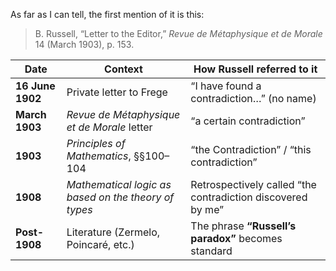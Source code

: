 
As far as I can tell, the first mention of it is this:

> B. Russell, “Letter to the Editor,” _Revue de Métaphysique et de Morale_ 14 (March 1903), p. 153.

| Date             | Context                                              | How Russell referred to it                                  |
| ---------------- | ---------------------------------------------------- | ----------------------------------------------------------- |
| **16 June 1902** | Private letter to Frege                              | “I have found a contradiction…” (no name)                   |
| **March 1903**   | _Revue de Métaphysique et de Morale_ letter          | “a certain contradiction”                                   |
| **1903**         | _Principles of Mathematics_, §§100–104               | “the Contradiction” / “this contradiction”                  |
| **1908**         | _Mathematical logic as based on the theory of types_ | Retrospectively called “the contradiction discovered by me” |
| **Post-1908**    | Literature (Zermelo, Poincaré, etc.)                 | The phrase **“Russell’s paradox”** becomes standard         |
